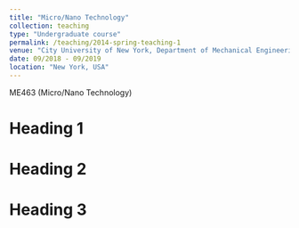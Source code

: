 ```yaml
---
title: "Micro/Nano Technology"
collection: teaching
type: "Undergraduate course"
permalink: /teaching/2014-spring-teaching-1
venue: "City University of New York, Department of Mechanical Engineering"
date: 09/2018 - 09/2019
location: "New York, USA"
---
```



ME463  (Micro/Nano Technology)

Heading 1
======

Heading 2
======

Heading 3
======
